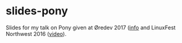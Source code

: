 # slides-pony

Slides for my talk on Pony given at Øredev 2017 ([info](http://oredev.org/2017/sessions/pony--a-language-for-provably-safe-lockless-concurrency) and LinuxFest Northwest 2016 ([video](https://www.youtube.com/watch?v=_nDQ38v0fdU)).
